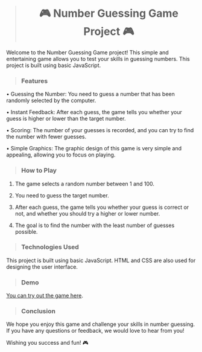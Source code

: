 
># <center>🎮 Number Guessing Game Project 🎮

Welcome to the Number Guessing Game project! This simple and entertaining game allows you to test your skills in guessing numbers. This project is built using basic JavaScript.

>### Features

• Guessing the Number: You need to guess a number that has been randomly selected by the computer.

  
• Instant Feedback: After each guess, the game tells you whether your guess is higher or lower than the target number.

  
• Scoring: The number of your guesses is recorded, and you can try to find the number with fewer guesses.

  
• Simple Graphics: The graphic design of this game is very simple and appealing, allowing you to focus on playing.

>### How to Play

1. The game selects a random number between 1 and 100.

  
2. You need to guess the target number.

  
3. After each guess, the game tells you whether your guess is correct or not, and whether you should try a higher or lower number.

  
4. The goal is to find the number with the least number of guesses possible.

>### Technologies Used

This project is built using basic JavaScript. HTML and CSS are also used for designing the user interface.

>### Demo

[You can try out the game here](https://kmohadesek.github.io/Guessing-number-Game/).

>### Conclusion

We hope you enjoy this game and challenge your skills in number guessing. If you have any questions or feedback, we would love to hear from you!

Wishing you success and fun! 🎮

